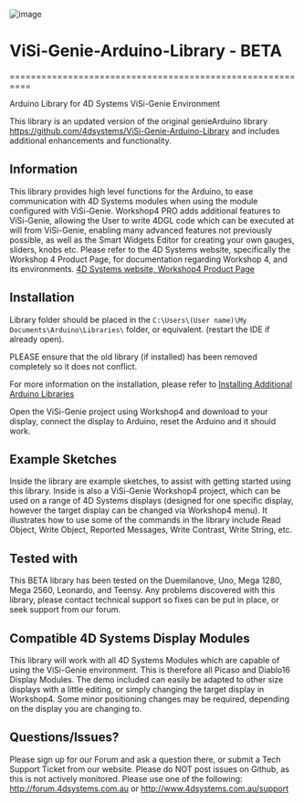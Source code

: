 ![image](http://www.4dsystems.com.au/downloads/4DLogo.png)

# ViSi-Genie-Arduino-Library - BETA
==========================================================

Arduino Library for 4D Systems ViSi-Genie Environment

This library is an updated version of the original genieArduino library https://github.com/4dsystems/ViSi-Genie-Arduino-Library
and includes additional enhancements and functionality.

## Information

This library provides high level functions for the Arduino, to ease communication with 4D Systems modules when using the module configured with ViSi-Genie.
Workshop4 PRO adds additional features to ViSi-Genie, allowing the User to write 4DGL code which can be executed at will from ViSi-Genie, enabling many advanced features not previously possible, as well as the Smart Widgets Editor for creating your own gauges, sliders, knobs etc.
Please refer to the 4D Systems website, specifically the Workshop 4 Product Page, for documentation regarding Workshop 4, and its environments.
[4D Systems website, Workshop4 Product Page](http://www.4dsystems.com.au/product/4D-Workshop-4-IDE)

## Installation

Library folder should be placed in the ```C:\Users\(User name)\My Documents\Arduino\Libraries\``` folder, or equivalent. (restart the IDE if already open).

PLEASE ensure that the old library (if installed) has been removed completely so it does not conflict.

For more information on the installation, please refer to [Installing Additional Arduino Libraries](http://arduino.cc/en/Guide/Libraries)

Open the ViSi-Genie project using Workshop4 and download to your display, connect the display to Arduino, reset the Arduino and it should work.

## Example Sketches

Inside the library are example sketches, to assist with getting started using this library. Inside is also a ViSi-Genie Workshop4 project, which can be used on a range of 4D Systems displays (designed for one specific display, however the target display can be changed via Workshop4 menu). It illustrates how to use some of the commands in the library include Read Object, Write Object, Reported Messages, Write Contrast, Write String, etc.

## Tested with

This BETA library has been tested on the Duemilanove, Uno, Mega 1280, Mega 2560, Leonardo, and Teensy. 
Any problems discovered with this library, please contact technical support so fixes can be put in place, or seek support from our forum.

## Compatible 4D Systems Display Modules

This library will work with all 4D Systems Modules which are capable of using the ViSi-Genie environment. This is therefore all Picaso and Diablo16 Display Modules.
The demo included can easily be adapted to other size displays with a little editing, or simply changing the target display in Workshop4. Some minor positioning changes may be required, depending on the display you are changing to.

## Questions/Issues?

Please sign up for our Forum and ask a question there, or submit a Tech Support Ticket from our website.
Please do NOT post issues on Github, as this is not actively monitored. Please use one of the following:
http://forum.4dsystems.com.au or http://www.4dsystems.com.au/support
